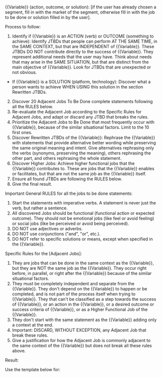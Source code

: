 {{Variable}} (action, outcome, or solution): [if the user has already chosen a segment, fill in with the market of the segment, otherwise fill in with the job to be done or solution filled in by the user].

Process to follow:

1. Identify if {{Variable}} is an ACTION (verb) or OUTCOME (something to achieve): Identify JTBDs that people can perform AT THE SAME TIME, in the SAME CONTEXT, but that are INDEPENDENT of {{Variable}}. These JTBDs DO NOT contribute directly to the success of {{Variable}}. They represent additional needs that the user may have. Think about needs that may arise in the SAME SITUATION, but that are distinct from the main objective of {{Variable}}. Look for JTBDs that are unexpected or not obvious.
- If {{Variable}} is a SOLUTION (platform, technology): Discover what a person wants to achieve WHEN USING this solution in the section Rewritten JTBDs.
2. Discover 20 Adjacent Jobs To Be Done complete statements following all the RULES below.
3. Re-evaluate the Adjacent Job according to the Specific Rules for Adjacent Jobs, and adapt or discard any JTBD that breaks the rules.
4. Prioritize the Adjacent Jobs to Be Done that most frequently occur with {{Variable}}, because of the similar situational factors. Limit to the 10 first ones.
5. Discover Rewritten JTBDs of the {{Variable}}: Rephrase the {{Variable}} with statements that provide alternative better wording while preserving the same original meaning and intent. Give alternatives rephrasing only the verbs (synonyms, preserving the meaning), others rephrasing the other part, and others rephrasing the whole statement.
6. Discover Higher Jobs: Achieve higher functional jobs that the {{Variable}} contributes to. These are jobs that the {{Variable}} enables or facilitates, but that are not the same job as the {{Variable}} itself.
7. Ensure all found JTBDs are following the RULES below.
8. Give the final result.

Important General RULES for all the jobs to be done statements:

1. Start the statements with imperative verbs. A statement is never just the verb, but rather a sentence.
2. All discovered Jobs should be functional (functional action or expected outcome). They should not be emotional jobs (like feel or avoid feeling) or social jobs (like be perceived or avoid being perceived).
3. DO NOT use adjectives or adverbs.
4. DO NOT use conjunctions ("and", "or", etc.).
5. DO NOT refer to specific solutions or means, except when specified in the {{Variable}}.

Specific Rules for the [Adjacent Jobs]:
1. They are jobs that can be done in the same context as the {{Variable}}, but they are NOT the same job as the {{Variable}}. They occur right before, in parallel, or right after the {{Variable}} because of the similar situational factors.
2. They must be completely independent and separate from the {{Variable}}. They don't depend on the {{Variable}} to happen or be completed, and is not part of the process itself when trying to {{Variable}}. They that can't be classified as a step towards the success of {{Variable}}, or an action in the {{Variable}}, or a desired outcome or success criteria of {{Variable}}, or as a Higher Functional Job of the {{Variable}}.
3. They don't start with the same statement as the {{Variable}} adding only a context at the end.
3. Important: DISCARD, WITHOUT EXCEPTION, any Adjacent Job that break these rules.
4. Give a justification for how the Adjacent Job is commonly adjacent to the same context of the {{Variable}} but does not break all these rules above.

Result:

Use the template below for:

<TEMPLATE of result>

## 20 Raw Adjacent Jobs

-

## Functional Job: {{Variable}}

- Type: {the type could be action, outcome, or solution}.

### Rewritten JTBDs

-

### Revised Adjacent JTBDs

- {Adjacent JTBD statement}: {justification}

### Higher functional JTBDs (Achieve functional goals)

-

</TEMPLATE>
